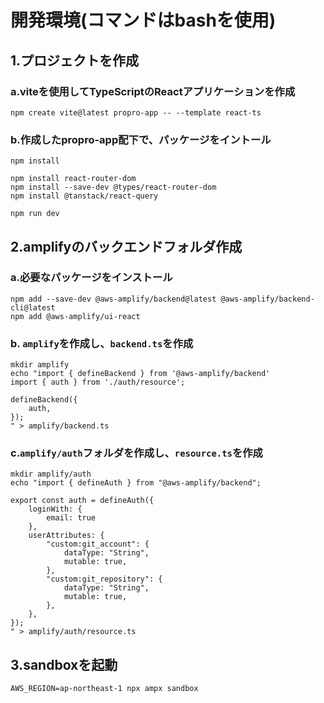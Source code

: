 # 開発環境(コマンドはbashを使用)
## 1.プロジェクトを作成
### a.viteを使用してTypeScriptのReactアプリケーションを作成  
`npm create vite@latest propro-app -- --template react-ts`  
### b.作成したpropro-app配下で、パッケージをイントール  
`npm install`  
```
npm install react-router-dom
npm install --save-dev @types/react-router-dom
npm install @tanstack/react-query
```

`npm run dev`


## 2.amplifyのバックエンドフォルダ作成
### a.必要なパッケージをインストール  
```
npm add --save-dev @aws-amplify/backend@latest @aws-amplify/backend-cli@latest
npm add @aws-amplify/ui-react
```  
### b. `amplify`を作成し、`backend.ts`を作成
```
mkdir amplify
echo "import { defineBackend } from '@aws-amplify/backend'
import { auth } from './auth/resource';

defineBackend({
    auth,
});
" > amplify/backend.ts
```
### c.`amplify/auth`フォルダを作成し、`resource.ts`を作成
```
mkdir amplify/auth
echo "import { defineAuth } from "@aws-amplify/backend";

export const auth = defineAuth({
    loginWith: {
        email: true
    },
    userAttributes: {
        "custom:git_account": {
            dataType: "String",
            mutable: true,
        },
        "custom:git_repository": {
            dataType: "String",
            mutable: true,
        },
    },
});
" > amplify/auth/resource.ts
```
## 3.sandboxを起動
`AWS_REGION=ap-northeast-1 npx ampx sandbox`
